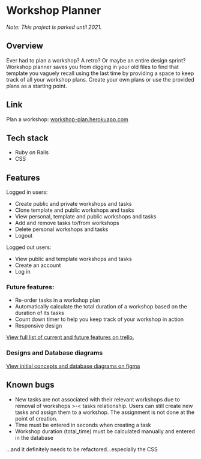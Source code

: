 # Workshop Planner

_Note: This project is parked until 2021._

## Overview
Ever had to plan a workshop? A retro? Or maybe an entire design sprint? 
Workshop planner saves you from digging in your old files to find that template you vaguely recall using the last time by providing a space to keep track of all your workshop plans. Create your own plans or use the provided plans as a starting point.


## Link
Plan a workshop: [workshop-plan.herokuapp.com](https://workshop-plan.herokuapp.com/)

## Tech stack

- Ruby on Rails
- CSS

## Features

Logged in users:
- Create public and private workshops and tasks
- Clone template and public workshops and tasks
- View personal, template and public workshops and tasks
- Add and remove tasks to/from workshops
- Delete personal workshops and tasks
- Logout

Logged out users:
- View public and template workshops and tasks
- Create an account
- Log in

### Future features:
- Re-order tasks in a workshop plan
- Automatically calculate the total duration of a workshop based on the duration of its tasks
- Count down timer to help you keep track of your workshop in action
- Responsive design

[View full list of current and future features on trello.](https://trello.com/invite/b/0HBsn2Tl/bfe64da0ba313fa531003da977d0b31c/workshop-planner)


### Designs and Database diagrams
[View initial concepts and database diagrams on figma](https://www.figma.com/file/8OF5syt1JJbXythgf36XQv/Workshop-planner?node-id=0%3A1)

## Known bugs

- New tasks are not associated with their relevant workshops due to removal of workshops >-< tasks relationship. Users can still create new tasks and assign them to a workshop. The assignment is not done at the point of creation.
- Time must be entered in seconds when creating a task
- Workshop duration (total_time) must be calculated manually and entered in the database

...and it definitely needs to be refactored...especially the CSS

